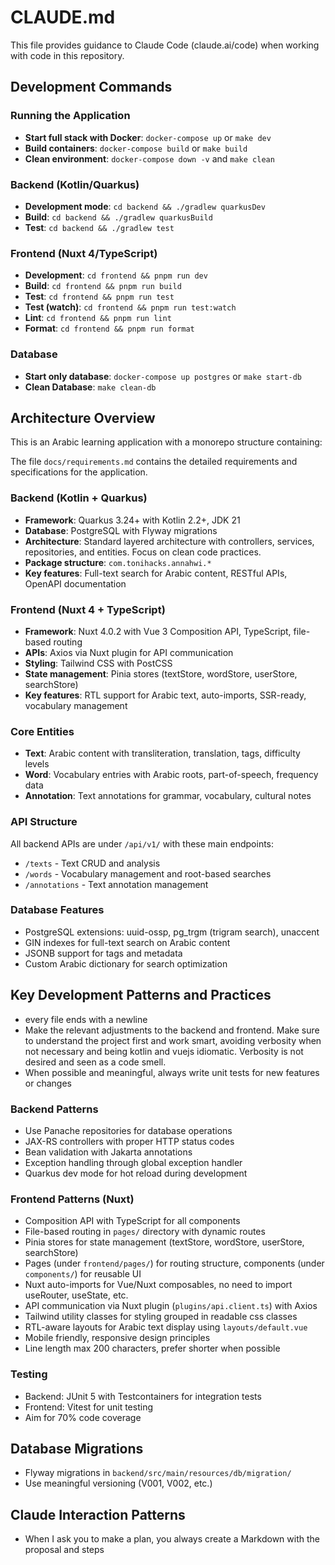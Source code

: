 # CLAUDE.md

This file provides guidance to Claude Code (claude.ai/code) when working with code in this repository.

## Development Commands

### Running the Application
- **Start full stack with Docker**: `docker-compose up` or `make dev`
- **Build containers**: `docker-compose build` or `make build`
- **Clean environment**: `docker-compose down -v` and `make clean`

### Backend (Kotlin/Quarkus)
- **Development mode**: `cd backend && ./gradlew quarkusDev`
- **Build**: `cd backend && ./gradlew quarkusBuild`
- **Test**: `cd backend && ./gradlew test`

### Frontend (Nuxt 4/TypeScript)
- **Development**: `cd frontend && pnpm run dev`
- **Build**: `cd frontend && pnpm run build`
- **Test**: `cd frontend && pnpm run test`
- **Test (watch)**: `cd frontend && pnpm run test:watch`
- **Lint**: `cd frontend && pnpm run lint`
- **Format**: `cd frontend && pnpm run format`

### Database
- **Start only database**: `docker-compose up postgres` or `make start-db`
- **Clean Database**: `make clean-db`

## Architecture Overview

This is an Arabic learning application with a monorepo structure containing:

The file `docs/requirements.md` contains the detailed requirements and specifications for the application.

### Backend (Kotlin + Quarkus)
- **Framework**: Quarkus 3.24+ with Kotlin 2.2+, JDK 21
- **Database**: PostgreSQL with Flyway migrations
- **Architecture**: Standard layered architecture with controllers, services, repositories, and entities. Focus on clean code practices.
- **Package structure**: `com.tonihacks.annahwi.*`
- **Key features**: Full-text search for Arabic content, RESTful APIs, OpenAPI documentation

### Frontend (Nuxt 4 + TypeScript)
- **Framework**: Nuxt 4.0.2 with Vue 3 Composition API, TypeScript, file-based routing
- **APIs**: Axios via Nuxt plugin for API communication
- **Styling**: Tailwind CSS with PostCSS
- **State management**: Pinia stores (textStore, wordStore, userStore, searchStore)
- **Key features**: RTL support for Arabic text, auto-imports, SSR-ready, vocabulary management

### Core Entities
- **Text**: Arabic content with transliteration, translation, tags, difficulty levels
- **Word**: Vocabulary entries with Arabic roots, part-of-speech, frequency data
- **Annotation**: Text annotations for grammar, vocabulary, cultural notes

### API Structure
All backend APIs are under `/api/v1/` with these main endpoints:
- `/texts` - Text CRUD and analysis
- `/words` - Vocabulary management and root-based searches
- `/annotations` - Text annotation management  

### Database Features
- PostgreSQL extensions: uuid-ossp, pg_trgm (trigram search), unaccent
- GIN indexes for full-text search on Arabic content
- JSONB support for tags and metadata
- Custom Arabic dictionary for search optimization

## Key Development Patterns and Practices

- every file ends with a newline
- Make the relevant adjustments to the backend and frontend. Make sure to understand the project first and work smart, 
avoiding verbosity when not necessary and being kotlin and vuejs idiomatic. Verbosity is not desired and seen as a code smell.
- When possible and meaningful, always write unit tests for new features or changes

### Backend Patterns
- Use Panache repositories for database operations
- JAX-RS controllers with proper HTTP status codes
- Bean validation with Jakarta annotations
- Exception handling through global exception handler
- Quarkus dev mode for hot reload during development

### Frontend Patterns (Nuxt)
- Composition API with TypeScript for all components
- File-based routing in `pages/` directory with dynamic routes
- Pinia stores for state management (textStore, wordStore, userStore, searchStore)
- Pages (under `frontend/pages/`) for routing structure, components (under `components/`) for reusable UI
- Nuxt auto-imports for Vue/Nuxt composables, no need to import useRouter, useState, etc.
- API communication via Nuxt plugin (`plugins/api.client.ts`) with Axios
- Tailwind utility classes for styling grouped in readable css classes
- RTL-aware layouts for Arabic text display using `layouts/default.vue`
- Mobile friendly, responsive design principles
- Line length max 200 characters, prefer shorter when possible

### Testing
- Backend: JUnit 5 with Testcontainers for integration tests
- Frontend: Vitest for unit testing
- Aim for 70% code coverage

## Database Migrations
- Flyway migrations in `backend/src/main/resources/db/migration/`
- Use meaningful versioning (V001, V002, etc.)

## Claude Interaction Patterns
- When I ask you to make a plan, you always create a Markdown with the proposal and steps 
